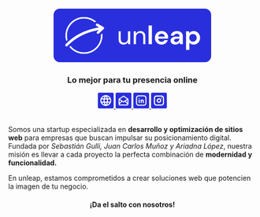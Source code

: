 <p align="center">
    <img src="./images/unleap-logo.png" width="320px" alt="unleap logo" />
</p>
<h3 align="center">
  Lo mejor para tu presencia online
</h3>
<div align="center">
    <a target="_blank" href="https://www.unleap.dev">
        <img src="./images/web-button.png" height="32px" alt="web button" />
    </a>
    <a target="_blank" href="mailto:contact@unleap.dev">
        <img src="./images/email-button.png" height="32px" alt="email button" />
    </a>
    <a target="_blank" href="https://www.linkedin.com/company/unleap/">
        <img src="./images/linkedin-button.png" height="32px" alt="email button" />
    </a>
    <a target="_blank" href="https://www.unleap.dev">
        <img src="./images/ig-button.png" height="32px" alt="ig button" />
    </a>
</div>
<br>
<p>
  Somos una startup especializada en <strong>desarrollo y optimización de sitios web</strong> para empresas que buscan impulsar su posicionamiento digital. Fundada por <i>Sebastián Gulli, Juan Carlos Muñoz y Ariadna López</i>, nuestra misión es llevar a cada proyecto la perfecta combinación de <strong>modernidad y funcionalidad.</strong>
</p>
<p>
  En unleap, estamos comprometidos a crear soluciones web que potencien la imagen de tu negocio.
</p>
<h4 align="center">
  ¡Da el salto con nosotros!
</h4>